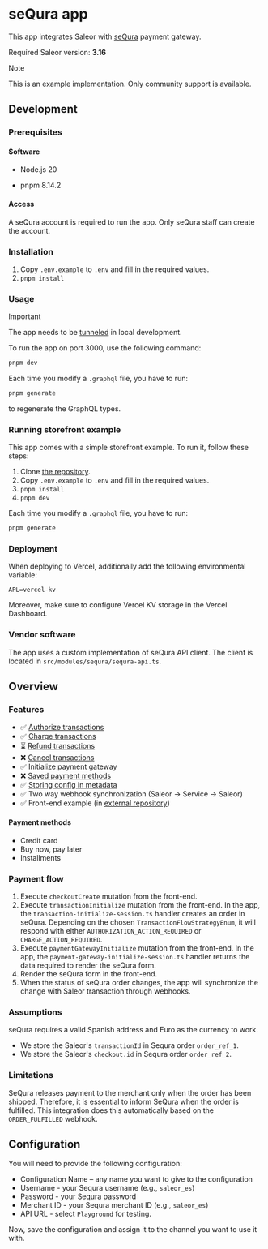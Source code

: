 # seQura app

This app integrates Saleor with [seQura](https://en.sequra.com/) payment gateway.

Required Saleor version: **3.16**

> [!NOTE]
> This is an example implementation. Only community support is available.

## Development

### Prerequisites

#### Software

- Node.js 20

- pnpm 8.14.2

#### Access

A seQura account is required to run the app. Only seQura staff can create the account.

### Installation

1. Copy `.env.example` to `.env` and fill in the required values.
2. `pnpm install`

### Usage

> [!IMPORTANT]
> The app needs to be [tunneled](https://docs.saleor.io/docs/3.x/developer/extending/apps/developing-with-tunnels) in local development.

To run the app on port 3000, use the following command:

```bash
pnpm dev
```

Each time you modify a `.graphql` file, you have to run:

```bash
pnpm generate
```

to regenerate the GraphQL types.

### Running storefront example

This app comes with a simple storefront example. To run it, follow these steps:

1. Clone [the repository](https://github.com/saleor/example-nextjs-sequra).
2. Copy `.env.example` to `.env` and fill in the required values.
3. `pnpm install`
4. `pnpm dev`

Each time you modify a `.graphql` file, you have to run:

```bash
pnpm generate
```

### Deployment

When deploying to Vercel, additionally add the following environmental variable:

```
APL=vercel-kv
```

Moreover, make sure to configure Vercel KV storage in the Vercel Dashboard.

### Vendor software

The app uses a custom implementation of seQura API client. The client is located in `src/modules/sequra/sequra-api.ts`.

## Overview

### Features

- ✅ [Authorize transactions](https://docs.saleor.io/docs/3.x/developer/payments#authorization_success)
- ✅ [Charge transactions](https://docs.saleor.io/docs/3.x/developer/payments#charge_success)
- ⏳ [Refund transactions](https://docs.saleor.io/docs/3.x/api-reference/webhooks/enums/webhook-event-type-sync-enum#code-style-fontweight-normal-webhookeventtypesyncenumbtransaction_refund_requestedbcode)
- ❌ [Cancel transactions](https://docs.saleor.io/docs/3.x/api-reference/webhooks/enums/webhook-event-type-sync-enum#code-style-fontweight-normal-webhookeventtypesyncenumbtransaction_cancelation_requestedbcode)
- ✅ [Initialize payment gateway](https://docs.saleor.io/docs/3.x/developer/payments#initialize-payment-gateway)
- ❌ [Saved payment methods](https://docs.saleor.io/docs/3.x/developer/payments#stored-payment-methods)
- ✅ [Storing config in metadata](https://docs.saleor.io/docs/3.x/developer/extending/apps/developing-apps/apps-patterns/persistence-with-metadata-manager)
- ✅ Two way webhook synchronization (Saleor → Service → Saleor)
- ✅ Front-end example (in [external repository](https://github.com/saleor/example-nextjs-sequra))

#### Payment methods

- Credit card
- Buy now, pay later
- Installments

### Payment flow

1. Execute `checkoutCreate` mutation from the front-end.
2. Execute `transactionInitialize` mutation from the front-end. In the app, the `transaction-initialize-session.ts` handler creates an order in seQura. Depending on the chosen `TransactionFlowStrategyEnum`, it will respond with either `AUTHORIZATION_ACTION_REQUIRED` or `CHARGE_ACTION_REQUIRED`.
3. Execute `paymentGatewayInitialize` mutation from the front-end. In the app, the `payment-gateway-initialize-session.ts` handler returns the data required to render the seQura form.
4. Render the seQura form in the front-end.
5. When the status of seQura order changes, the app will synchronize the change with Saleor transaction through webhooks.

### Assumptions

seQura requires a valid Spanish address and Euro as the currency to work.

- We store the Saleor's `transactionId` in Sequra order `order_ref_1`.
- We store the Saleor's `checkout.id` in Sequra order `order_ref_2`.

### Limitations

SeQura releases payment to the merchant only when the order has been shipped. Therefore, it is essential to inform SeQura when the order is fulfilled. This integration does this automatically based on the `ORDER_FULFILLED` webhook.

## Configuration

You will need to provide the following configuration:

- Configuration Name – any name you want to give to the configuration
- Username - your Sequra username (e.g., `saleor_es`)
- Password - your Sequra password
- Merchant ID - your Sequra merchant ID (e.g., `saleor_es`)
- API URL - select `Playground` for testing.

Now, save the configuration and assign it to the channel you want to use it with.
